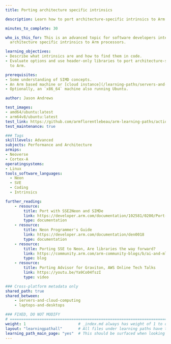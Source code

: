 ```yaml
---
title: Porting architecture specific intrinsics

description: Learn how to port architecture-specific intrinsics to Arm processors.

minutes_to_complete: 30

who_is_this_for: This is an advanced topic for software developers interested in porting
  architecture specific intrinsics to Arm processors.

learning_objectives:
- Describe what intrinsics are and how to find them in code.
- Evaluate options and use header-only libraries to port architecture-specific intrinsics
  to Arm.

prerequisites:
- Some understanding of SIMD concepts.
- An Arm based machine or [cloud instance](/learning-paths/servers-and-cloud-computing/csp/) running Ubuntu Linux.
- Optionally, an `x86_64` machine also running Ubuntu.

author: Jason Andrews

test_images:
- amd64/ubuntu:latest
- arm64v8/ubuntu:latest
test_link: https://github.com/armflorentlebeau/arm-learning-paths/actions/runs/4312122327
test_maintenance: true

### Tags
skilllevels: Advanced
subjects: Performance and Architecture
armips:
- Neoverse
- Cortex-A
operatingsystems:
- Linux
tools_software_languages:
  - Neon
  - SVE
  - Coding
  - Intrinsics

further_reading:
    - resource:
        title: Port with SSE2Neon and SIMDe
        link: https://developer.arm.com/documentation/102581/0200/Port-with-SSE2Neon-and-SIMDe
        type: documentation
    - resource:
        title: Neon Programmer's Guide
        link: https://developer.arm.com/documentation/den0018
        type: documentation
    - resource:
        title: Porting SSE to Neon, Are libraries the way forward?
        link: https://community.arm.com/arm-community-blogs/b/ai-and-ml-blog/posts/porting-sse-to-neon-are-libraries-the-way-forward
        type: blog
    - resource:
        title: Porting Advisor for Graviton, AWS Online Tech Talks
        link: https://youtu.be/Ya9Co04fszI
        type: video

### Cross-platform metadata only
shared_path: true
shared_between:
    - servers-and-cloud-computing
    - laptops-and-desktops

### FIXED, DO NOT MODIFY
# ================================================================================
weight: 1                       # _index.md always has weight of 1 to order correctly
layout: "learningpathall"       # All files under learning paths have this same wrapper
learning_path_main_page: "yes"  # This should be surfaced when looking for related content. Only set for _index.md of learning path content.
---
```

